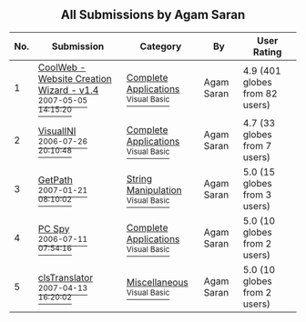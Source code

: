﻿<div align="center">

## All Submissions by Agam Saran

</div>

No.  | Submission | Category | By   | User Rating
---- | ---------- | -------- | ---- | -----------
1 | [CoolWeb  \- Website Creation Wizard \- v1\.4<br /><sup>2007-05-05 14:15:20</sup>](https://github.com/Planet-Source-Code/agam-saran-coolweb-website-creation-wizard-v1-4__1-67856) | [Complete Applications<br /><sup>Visual Basic</sup>](../ByCategory/complete-applications__1-27.md) | Agam Saran | 4.9 (401 globes from 82 users)
2 | [VisualINI<br /><sup>2006-07-26 20:10:48</sup>](https://github.com/Planet-Source-Code/agam-saran-visualini__1-66239) | [Complete Applications<br /><sup>Visual Basic</sup>](../ByCategory/complete-applications__1-27.md) | Agam Saran | 4.7 (33 globes from 7 users)
3 | [GetPath<br /><sup>2007-01-21 08:10:02</sup>](https://github.com/Planet-Source-Code/agam-saran-getpath__1-67695) | [String Manipulation<br /><sup>Visual Basic</sup>](../ByCategory/string-manipulation__1-5.md) | Agam Saran | 5.0 (15 globes from 3 users)
4 | [PC Spy<br /><sup>2006-07-11 07:54:16</sup>](https://github.com/Planet-Source-Code/agam-saran-pc-spy__1-66001) | [Complete Applications<br /><sup>Visual Basic</sup>](../ByCategory/complete-applications__1-27.md) | Agam Saran | 5.0 (10 globes from 2 users)
5 | [clsTranslator<br /><sup>2007-04-13 16:20:02</sup>](https://github.com/Planet-Source-Code/agam-saran-clstranslator__1-68347) | [Miscellaneous<br /><sup>Visual Basic</sup>](../ByCategory/miscellaneous__1-1.md) | Agam Saran | 5.0 (10 globes from 2 users)
